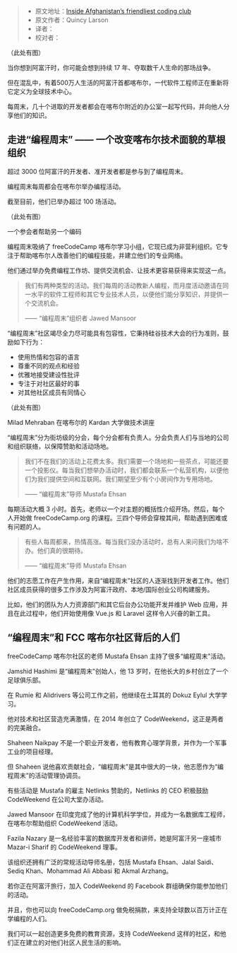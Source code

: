 > * 原文地址：[Inside Afghanistan’s friendliest coding club](https://www.freecodecamp.org/news/inside-afghanistans-friendliest-coding-club-d553719579e/)
> * 原文作者：Quincy Larson
> * 译者：
> * 校对者：

（此处有图）

当你想到阿富汗时，你可能会想到持续 17 年、夺取数千人生命的那场战争。

但在混乱中，有着500万人生活的阿富汗首都喀布尔，一代软件工程师正在重新将它定义为全球技术中心。

每周末，几十个进取的开发者都会在喀布尔附近的办公室一起写代码，并向他人分享他们的知识。

## 走进“编程周末” —— 一个改变喀布尔技术面貌的草根组织

超过 3000 位阿富汗的开发者、准开发者都是参与到了编程周末。

编程周末每周都会在喀布尔举办编程活动。

截至目前，他们已举办超过 100 场活动。

（此处有图）

一个参会者帮助另一个编码

编程周末吸纳了 freeCodeCamp 喀布尔学习小组，它现已成为非营利组织。它专注于帮助喀布尔人改善他们的编程技能，并建立他们的专业网络。

他们通过举办免费编程工作坊、提供交流机会、让技术更容易获得来实现这一点。

> 我们有两种类型的活动。我们每周的活动教新人编程，而月度活动邀请在同一水平的软件工程师和其它专业技术人员，以便他们能分享知识，并提供一个交流机会。
>
> —— “编程周末”组织者 Jawed Mansoor

“编程周末”社区竭尽全力尽可能具有包容性，它秉持硅谷技术大会的行为准则，鼓励如下行为：

- 使用热情和包容的语言
- 尊重不同的观点和经验
- 优雅地接受建设性批评
- 专注于对社区最好的事
- 对其他社区成员有同情心

（此处有图）

Milad Mehraban 在喀布尔的 Kardan 大学做技术讲座

“编程周末”分为街坊级的分会，每个分会都有负责人。分会负责人们与当地的公司和组织联络，以保障赞助和活动场地。

> 我们不在我们的活动上花费太多。我们需要一个场地和一些茶点，可能还要一个投影仪。每当我们想举办活动时，我们都会联系一个私营机构，以便他们为我们提供空间和互联网。我们期望至少有个小房间作为专用场地。
>
> —— “编程周末”导师 Mustafa Ehsan

每期活动大概 3 小时。首先，老师以一个对主题的概括性介绍开场。然后，每个人开始做 freeCodeCamp.org 的课程。三四个导师会穿梭其间，帮助遇到困难或有问题的人。

> 有些人每周都来，热情高涨。每当我们没办活动时，总有人来问我们为啥不办。他们真的很期待。
> 
> —— “编程周末”导师 Mustafa Ehsan

他们的志愿工作在产生作用，来自“编程周末”社区的人逐渐找到开发者工作。他们社区成员获得的很多工作涉及为阿富汗政府、本地/国际创业公司构建服务。

比如，他们的团队为人力资源部门和其它后台办公功能开发并维护 Web 应用，并且在此过程中，他们开始使用像 Vue.js 和 Laravel 这样令人兴奋的新工具。

## “编程周末”和 FCC 喀布尔社区背后的人们

freeCodeCamp 喀布尔社区的老师 Mustafa Ehsan 主持了很多“编程周末”活动。

Jamshid Hashimi 是“编程周末”创始人，他 13 岁时，在他长大的乡村创立了一个足球俱乐部。

在 Rumie 和 Alidrivers 等公司工作之前，他继续在土耳其的 Dokuz Eylul 大学学习。

他对技术和社区营造充满激情，在 2014 年创立了 CodeWeekend，这正是两者的完美融合。

Shaheen Naikpay 不是一个职业开发者，他有教育心理学背景，并作为一个军事工业的项目经理。

但 Shaheen 说他喜欢贡献社会，“编程周末”是其中很大的一块，他志愿作为“编程周末”的活动管理协调员。

有些活动是 Mustafa 的雇主 Netlinks 赞助的，Netlinks 的 CEO 积极鼓励 CodeWeekend 在公司大堂办活动。

Jawed Mansoor 在印度完成了他的计算机科学学位，并成为一名数据库工程师，在喀布尔帮助组织 CodeWeekend 活动。

Fazila Nazary 是一名经验丰富的数据库开发者和讲师，她是阿富汗另一座城市 Mazar-i Sharif 的 CodeWeekend 理事。

该组织还拥有广泛的常规活动导师名册，包括 Mustafa Ehsan、Jalal Saidi、Sediq Khan、Mohammad Ali Abbasi 和 Akmal Arzhang。

若你正在阿富汗旅行，加入 CodeWeekend 的 Facebook 群组确保你能参加他们的活动。

并且，你也可以向 freeCodeCamp.org 做免税捐款，来支持全球数以百万计正在学编程的人们。

我们可以一起创造更多免费的教育资源，支持 CodeWeekend 这样的社区，和他们正在建立的对他们社区人民生活的影响。
